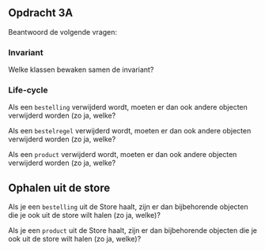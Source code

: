 ## Opdracht 3A

Beantwoord de volgende vragen:

### Invariant

Welke klassen bewaken samen de invariant?
 
>

### Life-cycle

Als een `bestelling` verwijderd wordt, moeten er dan ook andere objecten verwijderd worden (zo ja, welke?

>

Als een `bestelregel` verwijderd wordt, moeten er dan ook andere objecten verwijderd worden (zo ja, welke?

> 

Als een `product` verwijderd wordt, moeten er dan ook andere objecten verwijderd worden (zo ja, welke?

> 

## Ophalen uit de store

Als je een `bestelling` uit de Store haalt, zijn er dan bijbehorende objecten die je ook uit de store wilt halen (zo ja, welke)?

>

Als je een `product` uit de Store haalt, zijn er dan bijbehorende objecten die je ook uit de store wilt halen (zo ja, welke)?

> 

